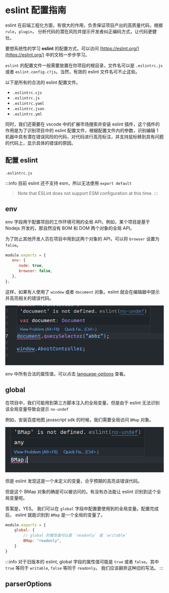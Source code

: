 # eslint 配置指南

eslint 在前端工程化方面，有很大的作用，负责保证项目产出的高质量代码，根据 `rule`，`plugin`， 分析代码的潜在风险并提示开发者纠正编码方式，让代码更健壮。

要想系统性的学习 **eslint** 的配置方式，可以访问 [https://eslint.org/](https://eslint.org/) 中的文档一步步学习。

`eslint` 的配置文件一般需要放置在你项目的根目录，文件名可以是 `.eslintrc.js` 或者 `eslint.config.c?js`。当然，有效的 eslint 文件名可不止这些。

以下是所有的合法的 eslint 配置文件。

-  `.eslintrc.cjs`
-  `.eslintrc.js`
-  `.eslintrc.yaml`
-  `.eslintrc.json `
-  `.eslintrc.yml`

同时，我们还需要在 vscode 中的扩展市场搜索并安装 eslint 插件，这个插件的作用是为了识别项目中的 eslint 配置文件，根据配置文件内的参数，识别编辑 1 机器中具有潜在错误风险的代码，对代码进行高亮标注，并支持鼠标移到具有问题的代码上，显示具体的错误的原因。

## 配置 eslint

`.eslintrc.js`

:::info
目前 eslint 还不支持 esm，所以无法使用 `export default`

> Note that ESLint does not support ESM configuration at this time.
:::

## env

env 字段用于配置项目的工作环境可用的全局 API，例如，某个项目是基于 Nodejs 开发的，那自然没有 BOM 和 DOM 两个对象的全局 API。

为了防止其他开发人员在项目中用到这两个对象的 API，可以将 `browser` 设置为 `false`。

```js
module.exports = {
   env: {
      node: true,
      browser: false,
   },
};
```

这样，如果有人使用了 `window` 或者 `document` 对象。eslint 就会在编辑器中提示并高亮相关的错误代码。

![eslint-code](/eslint-01.png)

env 中所有合法的属性值，可以点击 [language-options](https://eslint.org/docs/latest/use/configure/language-options#specifying-environments) 查看。

## global

在项目中，我们可能用到第三方脚本注入的全局变量，但是由于 eslint 无法识别该全局变量导致会提示 `no-undef`

例如，安装百度地图 javascript sdk 的时候，我们需要全局访问 `BMap` 对象。

![eslint-code](/eslint-02.png)

但是 eslint 发现这是一个未定义的变量，合乎预期的高亮该错误代码。

但是这个 BMap 对象的确是可以被访问的。有没有办法能让 eslint 识别到这个全局变量呢。

答案是，YES。 我们可以在 `global` 字段中配置要使用到的全局变量。配置完成后， eslint 就能识别到 `BMap` 是一个全局的变量了。

```js
module.exports = {
    global: {
        // global 的属性值可以是 `readonly` 或 `writable`
        BMap: "readonly",
    }
}
```

:::info
对于旧版本的 eslint, global 字段的属性值可能是 `true` 或者 `false`。其中 `true` 等同于 `writable`, `false` 等同于 `readonly`。
我们应该摒弃这种旧的写法。
:::

## parserOptions

